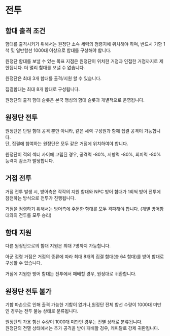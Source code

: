 # 전투

## 함대 출격 조건

함대를 출격시키기 위해서는 원정단 소속 세력의 점령지에 위치해야 하며, 반드시 기함 1척 및 일반함선 1000대 이상으로 함대를 구성해야 합니다.

원정단 함대를 보낼 수 있는 목표 지점은 원정단이 위치한 거점과 인접한 거점까지로 제한됩니다. 더 멀리 함대를 보낼 수 없습니다.

원정단은 최대 3개 함대를 출격/지원 할 수 있습니다.

집결함대는 최대 8개 함대로 구성됩니다.

원정단의 출격 함대 슬롯은 본국 행성의 함대 슬롯과 개별적으로 운영됩니다.


## 원정단 전투

원정단은 단일 함대 공격 뿐만 아니라, 같은 세력 구성원과 함께 집결 공격이 가능합니다.<br>
단, 집결에 참여하는 원정단은 모두 같은 거점에 위치하여야 합니다.

원정단이 적의 섹터 사이에 고립된 경우, 공격력 -80%, 저항력 -80%, 회피력 -80% 능력치 감소가 발생합니다.


## 거점 전투

거점 전투 발생 시, 방어측은 각각의 지원 함대와 NPC 방어 함대가 1회씩 방어 전투에 참전하는 방식으로 전투가 진행됩니다.

거점을 점령하기 위해서는 방어측에 주둔한 함대를 모두 격파해야 합니다. (개별 방어함대와의 전투를 모두 승리)


## 함대 지원

다른 원정단으로의 함대 지원은 최대 7명까지 가능합니다.

아군 점령 거점은 거점의 종류에 따라 최대 8개의 집결 함대(총 64 함대)를 방어 함대로 구성할 수 있습니다.

거점에 지원한 방어 함대는 전투에서 패배할 경우, 원정대로 귀환합니다.


## 원정단 전투 불가

기함 파손으로 인해 출격 가능한 기함이 없거나,원정단 전체 함선 수량이 1000대 미만인 경우는 전투 불능 상태로 분류됩니다.

원정단의 가용 함선 수량이 1000대 미만인 경우는 전멸 상태로 분류됩니다.<br>
원정단의 전멸 상태에서는 추가 공격을 받아 패배할 경우, 캐피탈로 강제 귀환됩니다.